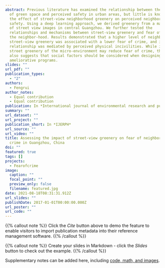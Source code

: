 ```yaml
---
abstract: Previous literature has examined the relationship between the amount
  of green space and perceived safety in urban areas, but little is known about
  the effect of street-view neighborhood greenery on perceived neighborhood
  safety. Using a deep learning approach, we derived greenery from a massive set
  of street view images in central Guangzhou. We further tested the
  relationships and mechanisms between street-view greenery and fear of crime in
  the neighbor-hood. Results demonstrated that a higher level of neighborhood
  street-view greenery was associated with a lower fear of crime, and its
  relationship was mediated by perceived physical incivilities. While increasing
  street greenery of the micro-environment may reduce fear of crime, this paper
  also suggests that social factors should be considered when designing
  ameliorative programs.
slides: ""
url_pdf: ""
publication_types:
  - "2"
authors:
  - Fengrui
author_notes:
  - Equal contribution
  - Equal contribution
publication: In *International journal of environmental research and public health*
summary: ""
url_dataset: ""
url_project: ""
publication_short: In *IJERPH*
url_source: ""
url_video: ""
title: Assessing the impact of street-view greenery on fear of neighborhood
  crime in Guangzhou, China
doi: ""
featured: true
tags: []
projects:
  - Fearofcrime
image:
  caption: ""
  focal_point: ""
  preview_only: false
  filename: featured.jpg
date: 2021-08-18T08:31:31.912Z
url_slides: ""
publishDate: 2017-01-01T00:00:00.000Z
url_poster: ""
url_code: ""
---
```


{{% callout note %}}
Click the *Cite* button above to demo the feature to enable visitors to import publication metadata into their reference management software.
{{% /callout %}}

{{% callout note %}}
Create your slides in Markdown - click the *Slides* button to check out the example.
{{% /callout %}}

Supplementary notes can be added here, including [code, math, and images](https://wowchemy.com/docs/writing-markdown-latex/).
